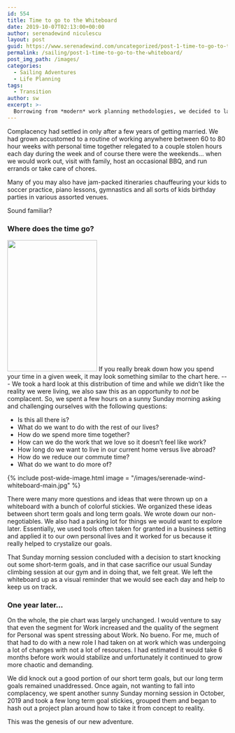 ```yaml
---
id: 554
title: Time to go to the Whiteboard
date: 2019-10-07T02:13:00+00:00
author: serenadewind niculescu
layout: post
guid: https://www.serenadewind.com/uncategorized/post-1-time-to-go-to-the-whiteboard/
permalink: /sailing/post-1-time-to-go-to-the-whiteboard/
post_img_path: /images/
categories:
  - Sailing Adventures
  - Life Planning
tags:
  - Transition
author: sw
excerpt: >-
  Borrowing from *modern* work planning methodologies, we decided to lay out some answers to *What is life now?* and *What do we want life to be?*
---
```


Complacency had settled in only after a few years of getting married. We had grown accustomed to a routine of working anywhere between 60 to 80 hour weeks with personal time together relegated to a couple stolen hours each day during the week and of course there were the weekends&#8230; when we would work out, visit with family, host an occasional BBQ, and run errands or take care of chores.

Many of you may also have jam-packed itineraries chauffeuring your kids to soccer practice, piano lessons, gymnastics and all sorts of kids birthday parties in various assorted venues.

Sound familiar?

### Where does the time go?
<img class="align-right" src="../wp-content/uploads/2019/10/vertical-pie-e1582456462613-205x300.jpeg" alt="" width="205" height="300" srcset="/wp-content/uploads/2019/10/vertical-pie-e1582456462613-205x300.jpeg 205w, /wp-content/uploads/2019/10/vertical-pie-e1582456462613-123x180.jpeg 123w, /wp-content/uploads/2019/10/vertical-pie-e1582456462613.jpeg 219w" sizes="(max-width: 205px) 100vw, 205px" />
If you really break down how you spend your time in a given week, it may look something similar to the chart here.
---
We took a hard look at this distribution of time and while we didn’t like the reality we were living, we also saw this as an opportunity to <em>not </em>be complacent. So, we spent a few hours on a sunny Sunday morning asking and challenging ourselves with the following questions:

-  Is this all there is?
-  What do we want to do with the rest of our lives?
-  How do we spend more time together?
-  How can we do the work that we love so it doesn’t feel like work?
-  How long do we want to live in our current home versus live abroad?
-  How do we reduce our commute time?
-  What do we want to do more of?

{% include post-wide-image.html image = "/images/serenade-wind-whiteboard-main.jpg" %}

There were many more questions and ideas that were thrown up on a whiteboard with a bunch of colorful stickies. We organized these ideas between short term goals and long term goals. We wrote down our non-negotiables. We also had a parking lot for things we would want to explore later. Essentially, we used tools often taken for granted in a business setting and applied it to our own personal lives and it worked for us because it really helped to crystalize our goals.

That Sunday morning session concluded with a decision to start knocking out some short-term goals, and in that case sacrifice our usual Sunday climbing session at our gym and in doing that, we felt great. We left the whiteboard up as a visual reminder that we would see each day and help to keep us on track.

### One year later&#8230;

On the whole, the pie chart was largely unchanged. I would venture to say that even the segment for Work increased and the quality of the segment for Personal was spent stressing about Work. No bueno. For me, much of that had to do with a new role I had taken on at work which was undergoing a lot of changes with not a lot of resources. I had estimated it would take 6 months before work would stabilize and unfortunately it continued to grow more chaotic and demanding.

We did knock out a good portion of our short term goals, but our long term goals remained unaddressed. Once again, not wanting to fall into complacency, we spent another sunny Sunday morning session in October, 2019 and took a few long term goal stickies, grouped them and began to hash out a project plan around how to take it from concept to reality.

This was the genesis of our new adventure.